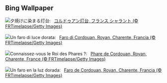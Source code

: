 ## Bing Wallpaper
![](https://www.bing.com/th?id=OHR.CordouanLighthouse_JA-JP7082673075_UHD.jpg&w=1000)夕焼けに染まる灯台:&nbsp;&ensp;[コルドゥアン灯台, フランス シャラント (© FRTimelapse/Getty Images)](https://www.bing.com/th?id=OHR.CordouanLighthouse_JA-JP7082673075_UHD.jpg)
<br><br/>
![](https://www.bing.com/th?id=OHR.CordouanLighthouse_IT-IT6579555278_UHD.jpg&w=1000)Un faro di luce dorata:&nbsp;&ensp;[Faro di Cordouan, Royan, Charente, Francia (© FRTimelapse/Getty Images)](https://www.bing.com/th?id=OHR.CordouanLighthouse_IT-IT6579555278_UHD.jpg)
<br><br/>
![](https://www.bing.com/th?id=OHR.CordouanLighthouse_FR-FR9014715232_UHD.jpg&w=1000)Connaissez-vous le Roi des Phares ?:&nbsp;&ensp;[Phare de Cordouan, Royan, Charente, France (© FRTimelapse/Getty Images)](https://www.bing.com/th?id=OHR.CordouanLighthouse_FR-FR9014715232_UHD.jpg)
<br><br/>
![](https://www.bing.com/th?id=OHR.CordouanLighthouse_ES-ES6838746502_UHD.jpg&w=1000)Un faro en la luz dorada:&nbsp;&ensp;[Faro de Cordouan, Royan, Charente, Francia (© FRTimelapse/Getty Images)](https://www.bing.com/th?id=OHR.CordouanLighthouse_ES-ES6838746502_UHD.jpg)
<br><br/>
